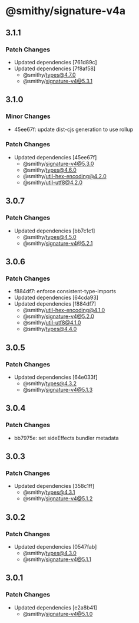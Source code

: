 # @smithy/signature-v4a

## 3.1.1

### Patch Changes

- Updated dependencies [761d89c]
- Updated dependencies [7f8af58]
  - @smithy/types@4.7.0
  - @smithy/signature-v4@5.3.1

## 3.1.0

### Minor Changes

- 45ee67f: update dist-cjs generation to use rollup

### Patch Changes

- Updated dependencies [45ee67f]
  - @smithy/signature-v4@5.3.0
  - @smithy/types@4.6.0
  - @smithy/util-hex-encoding@4.2.0
  - @smithy/util-utf8@4.2.0

## 3.0.7

### Patch Changes

- Updated dependencies [bb7c1c1]
  - @smithy/types@4.5.0
  - @smithy/signature-v4@5.2.1

## 3.0.6

### Patch Changes

- f884df7: enforce consistent-type-imports
- Updated dependencies [64cda93]
- Updated dependencies [f884df7]
  - @smithy/util-hex-encoding@4.1.0
  - @smithy/signature-v4@5.2.0
  - @smithy/util-utf8@4.1.0
  - @smithy/types@4.4.0

## 3.0.5

### Patch Changes

- Updated dependencies [64e033f]
  - @smithy/types@4.3.2
  - @smithy/signature-v4@5.1.3

## 3.0.4

### Patch Changes

- bb7975e: set sideEffects bundler metadata

## 3.0.3

### Patch Changes

- Updated dependencies [358c1ff]
  - @smithy/types@4.3.1
  - @smithy/signature-v4@5.1.2

## 3.0.2

### Patch Changes

- Updated dependencies [0547fab]
  - @smithy/types@4.3.0
  - @smithy/signature-v4@5.1.1

## 3.0.1

### Patch Changes

- Updated dependencies [e2a8b41]
  - @smithy/signature-v4@5.1.0
